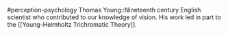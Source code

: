 #perception-psychology 
Thomas Young::Nineteenth century English scientist who contributed to our knowledge of vision. His work led in part to the [[Young-Helmholtz Trichromatic Theory]].